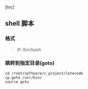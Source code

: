 [toc]
## shell 脚本
### 格式
>#! /bin/bash

### 跳转到指定目录(goto)
```
cd /root/software/c_project/letecode
cp goto /usr/bin/
source goto
```